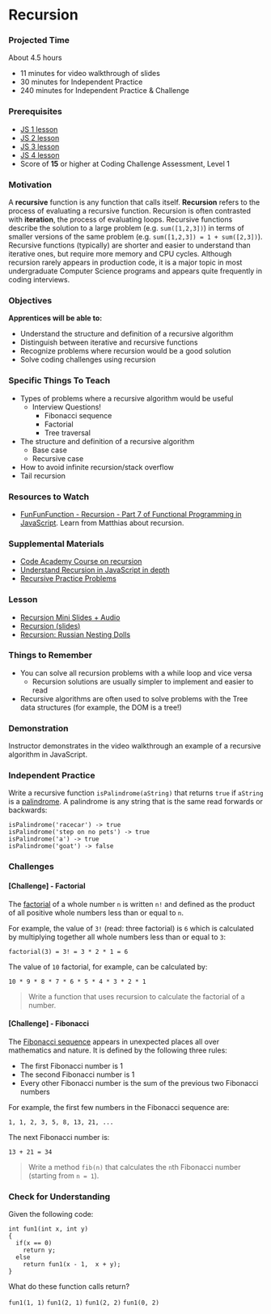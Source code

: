 # Recursion

### Projected Time
About 4.5 hours
- 11 minutes for video walkthrough of slides
- 30 minutes for Independent Practice
- 240 minutes for Independent Practice & Challenge

### Prerequisites
- [JS 1 lesson](https://github.com/Techtonica/curriculum/blob/master/javascript/javascript-1.md)
- [JS 2 lesson](https://github.com/Techtonica/curriculum/blob/master/javascript/javascript-2.md)
- [JS 3 lesson](https://github.com/Techtonica/curriculum/blob/master/javascript/javascript-3.md)
- [JS 4 lesson](https://github.com/Techtonica/curriculum/blob/master/javascript/javascript-4.md)
- Score of __15__ or higher at Coding Challenge Assessment, Level 1

### Motivation
A __recursive__ function is any function that calls itself. __Recursion__ refers to the process of evaluating a recursive function. Recursion is often contrasted with __iteration__, the process of evaluating loops. Recursive functions describe the solution to a large problem (e.g. `sum([1,2,3])`) in terms of smaller versions of the same problem (e.g. `sum([1,2,3]) = 1 + sum([2,3])`). Recursive functions (typically) are shorter and easier to understand than iterative ones, but require more memory and CPU cycles. Although recursion rarely appears in production code, it is a major topic in most undergraduate Computer Science programs and appears quite frequently in coding interviews.

### Objectives
**Apprentices will be able to:**
- Understand the structure and definition of a recursive algorithm
- Distinguish between iterative and recursive functions  
- Recognize problems where recursion would be a good solution
- Solve coding challenges using recursion

### Specific Things To Teach
- Types of problems where a recursive algorithm would be useful
  - Interview Questions!
    - Fibonacci sequence
    - Factorial
    - Tree traversal
- The structure and definition of a recursive algorithm
	- Base case
	- Recursive case
- How to avoid infinite recursion/stack overflow
- Tail recursion

### Resources to Watch

- [FunFunFunction - Recursion - Part 7 of Functional Programming in JavaScript](https://www.youtube.com/watch?v=k7-N8R0-KY4). Learn from Matthias about recursion.

### Supplemental Materials
- [Code Academy Course on recursion](https://www.codecademy.com/courses/javascript-lesson-205/0/1)
- [Understand Recursion in JavaScript in depth](https://www.thecodingdelight.com/understanding-recursion-javascript/)
- [Recursive Practice Problems](https://www.geeksforgeeks.org/recursion-practice-problems-solutions/)

### Lesson
- [Recursion Mini Slides + Audio](https://www.useloom.com/share/e2ce9f18d8af4fa1a836ce72d873566c)
- [Recursion (slides)](https://docs.google.com/presentation/d/1KQ5bPs839gvH3iO4-v5fdVZ3JOH9_4QP0y5g0_YxxlQ/edit#slide=id.p)
- [Recursion: Russian Nesting Dolls](https://www.youtube.com/watch?v=93_iFq6rBy8)

### Things to Remember
- You can solve all recursion problems with a while loop and vice versa
	- Recursion solutions are usually simpler to implement and easier to read
- Recursive algorithms are often used to solve problems with the Tree data structures (for example, the DOM is a tree!)

### Demonstration
Instructor demonstrates in the video walkthrough an example of a recursive algorithm in JavaScript.

### Independent Practice  
Write a recursive function `isPalindrome(aString)` that returns `true` if `aString` is a [palindrome](https://en.wikipedia.org/wiki/Palindrome). A palindrome is any string that is the same read forwards or backwards:

```
isPalindrome('racecar') -> true
isPalindrome('step on no pets') -> true
isPalindrome('a') -> true
isPalindrome('goat') -> false
```

### Challenges

#### [Challenge] - Factorial
The [factorial](https://en.wikipedia.org/wiki/Factorial#Definition) of a whole number `n` is written `n!` and defined as the product of all positive whole numbers less than or equal to `n`.

For example, the value of `3!` (read: three factorial) is `6` which is calculated by multiplying together all whole numbers less than or equal to `3`:

```
factorial(3) = 3! = 3 * 2 * 1 = 6
```

The value of `10` factorial, for example, can be calculated by:

```
10 * 9 * 8 * 7 * 6 * 5 * 4 * 3 * 2 * 1
```

> Write a function that uses recursion to calculate the factorial of a number.

#### [Challenge] - Fibonacci

The [Fibonacci sequence](https://en.wikipedia.org/wiki/Fibonacci_number) appears in unexpected places all over mathematics and nature. It is defined by the following three rules:

* The first Fibonacci number is 1
* The second Fibonacci number is 1
* Every other Fibonacci number is the sum of the previous two Fibonacci numbers

For example, the first few numbers in the Fibonacci sequence are:

```
1, 1, 2, 3, 5, 8, 13, 21, ...
```

The next Fibonacci number is:
```
13 + 21 = 34
```

> Write a method `fib(n)` that calculates the `n`th Fibonacci number (starting from `n = 1`).


### Check for Understanding

Given the following code:

```
int fun1(int x, int y)
{
  if(x == 0)
    return y;
  else
    return fun1(x - 1,  x + y);
}
```

What do these function calls return?

`fun1(1, 1)`
`fun1(2, 1)`
`fun1(2, 2)`
`fun1(0, 2)`
